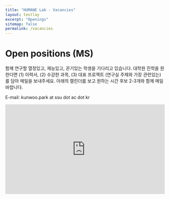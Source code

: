 ```yaml
---
title: "HUMANE Lab - Vacancies"
layout: textlay
excerpt: "Openings"
sitemap: false
permalink: /vacancies
---
```


# Open positions (MS)

함께 연구할 열정있고, 재능있고, 끈기있는 학생을 기다리고 있습니다. 대학원 진학을 원한다면 (1) 이력서, (2) 수강한 과목, (3) 대표 프로젝트 (연구실 주제와 가장 관련있는)를 담아 메일을 보내주세요.
아래의 캘린더를 보고 원하는 시간 후보 2-3개와 함께 메일 바랍니다.

E-mail: kunwoo.park at ssu dot ac dot kr

 <!--  

[## Undergraduate interns]

[현재는 학부 연구생을 뽑고 있지 않습니다.]

[Currently we don't have open positions for undergrads.]

[Undergraduate interns will be given an opportunity to learn data science and machine learning skills and to participate in an ongoing research project by supporting data collection, analysis, and model implementation. If you are interested, please email me with a brief introduction on your background.]: #

[<iframe src="https://calendar.google.com/calendar/embed?height=600&amp;wkst=1&amp;bgcolor=%23ffffff&amp;ctz=Asia%2FSeoul&amp;src=Ynl3b3Jkcy5rb3JAZ21haWwuY29t&amp;src=a3Vud29vLnBhcmtAc3N1LmFjLmty&amp;color=%233F51B5&amp;color=%2333B679&amp;mode=WEEK&amp;hl=en&amp;showTabs=0&amp;showPrint=0&amp;showDate=1&amp;showCalendars=0&amp;showTitle=0" style="border:solid 1px #777" width="800" height="600" frameborder="0" scrolling="no"></iframe>]

-->
<style>
.countsort{
	position : relative;
	width : 100%;
	height : 0;
	padding-bottom : 56.25%;
}

.video{
	position : absolute;
	top : 0;
	left : 0;
	width : 100%;
	height : 100%;
}
</style>

<div class="countsort">
<iframe src="https://calendar.google.com/calendar/embed?height=600&amp;wkst=1&amp;bgcolor=%23ffffff&amp;ctz=Asia%2FSeoul&amp;src=Ynl3b3Jkcy5rb3JAZ21haWwuY29t&amp;src=a3Vud29vLnBhcmtAc3N1LmFjLmty&amp;color=%233F51B5&amp;color=%2333B679&amp;mode=WEEK&amp;hl=en&amp;showTabs=0&amp;showPrint=0&amp;showDate=1&amp;showCalendars=0&amp;showTitle=0" frameborder="0" allowfullscreen="" class="video"></iframe>
</div><p><br /></p>


